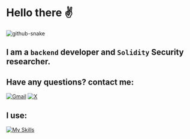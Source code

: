 # Hello there :v:

<!--
**fjsecur1ty/fjsecur1ty** is a ✨ _special_ ✨ repository because its `README.md` (this file) appears on your GitHub profile.

Here are some ideas to get you started:

- 🔭 I’m currently working on ...
- 🌱 I’m currently learning ...
- 👯 I’m looking to collaborate on ...
- 🤔 I’m looking for help with ...
- 💬 Ask me about ...
- 📫 How to reach me: ...
- 😄 Pronouns: ...
- ⚡ Fun fact: ...
-->
<picture>
  <source media="(prefers-color-scheme: dark)" srcset="https://raw.githubusercontent.com/fjsecur1ty/fjsecur1ty/output/github-contribution-grid-snake-dark.svg">
  <source media="(prefers-color-scheme: light)" srcset="https://raw.githubusercontent.com/fjsecur1ty/fjsecur1ty/output/github-contribution-grid-snake.svg">
  <img alt="github-snake" src="github-snake.svg" />
</picture>

## I am a `backend` developer and `Solidity` Security researcher.

## Have any questions? contact me: 
[![Gmail](https://img.shields.io/badge/Gmail-D14836?style=for-the-badge&logo=gmail&logoColor=white)](https://mail.google.com/mail/?view=cm&to=fjsec.dan@gmail.com&su=&body=)
[![X](https://img.shields.io/badge/X-%23000000.svg?style=for-the-badge&logo=X&logoColor=white)](https://twitter.com/FJSecurity__)
## I use:
[![My Skills](https://skillicons.dev/icons?i=python,docker,fastapi,flask,postgresql,aws,solidity,linux,mongodb,dynamodb,figma&theme=light)](https://skillicons.dev)
